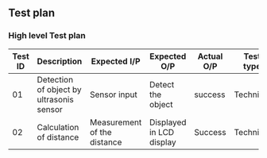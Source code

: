 
## Test plan

### High level Test plan

| Test ID | Description| Expected I/P | Expected O/P | Actual O/P | Test type|
|---------|------------|--------------|--------------|------------|----------|
|   01  |Detection of object by ultrasonis sensor|Sensor input| Detect the object| success|Technical|
|   02  |Calculation of distance| Measurement of the distance| Displayed in LCD display| Success|Technical|

